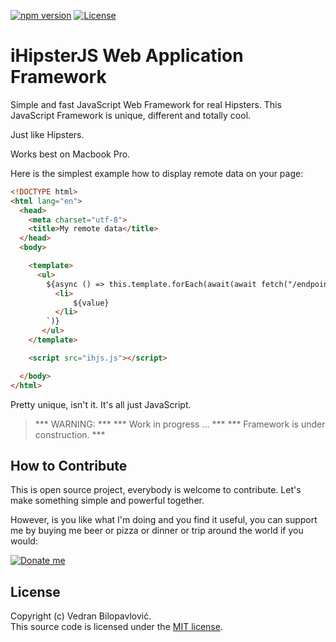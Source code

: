 [![npm version](https://badge.fury.io/js/ihjs.svg)](https://badge.fury.io/js/ihjs)
[![License](https://img.shields.io/badge/license-MIT%20License-brightgreen.svg)](https://github.com/vbilopav/ihjs/blob/master/src/ihjs/LICENSE.md)

# iHipsterJS Web Application Framework

Simple and fast JavaScript Web Framework for real Hipsters. 
This JavaScript Framework is unique, different and totally cool. 

Just like Hipsters. 

Works best on Macbook Pro.


Here is the simplest example how to display remote data on your page:

```html
<!DOCTYPE html>
<html lang="en">
  <head>
    <meta charset="utf-8">
    <title>My remote data</title>
  </head>
  <body>

    <template>
      <ul>
        ${async () => this.template.forEach(await(await fetch("/endpoint/")).json(), value => `
          <li>
              ${value}
          </li>
        `)}
       </ul>
    </template>

    <script src="ihjs.js"></script>

  </body>
</html>
```

Pretty unique, isn't it. It's all just JavaScript.

> *** WARNING: *** 
> *** Work in progress ... ***
> *** Framework is under construction. ***



## How to Contribute

This is open source project, everybody is welcome to contribute. Let's make something simple and powerful together.

However, is you like what I'm doing and you find it useful, you can support me by buying me beer or pizza or dinner or trip around the world if you would:

[![Donate me](https://img.shields.io/badge/DONATE-ME-green.svg?longCache=true&style=for-the-badge)](https://www.patreon.com/vbilopav)

## License

Copyright (c) Vedran Bilopavlović.  
This source code is licensed under the [MIT license](https://github.com/vbilopav/ihjs/blob/master/src/ihjs/LICENSE.md).

